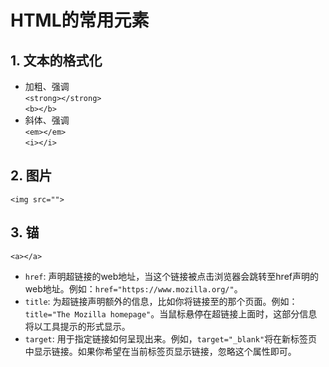 # HTML的常用元素

## 1. 文本的格式化
* 加粗、强调  
`<strong></strong>`  
`<b></b>`
* 斜体、强调  
`<em></em>`  
`<i></i>`

## 2. 图片
`<img src="">`

## 3. 锚
`<a></a>`  
* `href`: 声明超链接的web地址，当这个链接被点击浏览器会跳转至href声明的web地址。例如：`href="https://www.mozilla.org/"`。
* `title`: 为超链接声明额外的信息，比如你将链接至的那个页面。例如：`title="The Mozilla homepage"`。当鼠标悬停在超链接上面时，这部分信息将以工具提示的形式显示。
* `target`: 用于指定链接如何呈现出来。例如，`target="_blank"`将在新标签页中显示链接。如果你希望在当前标签页显示链接，忽略这个属性即可。